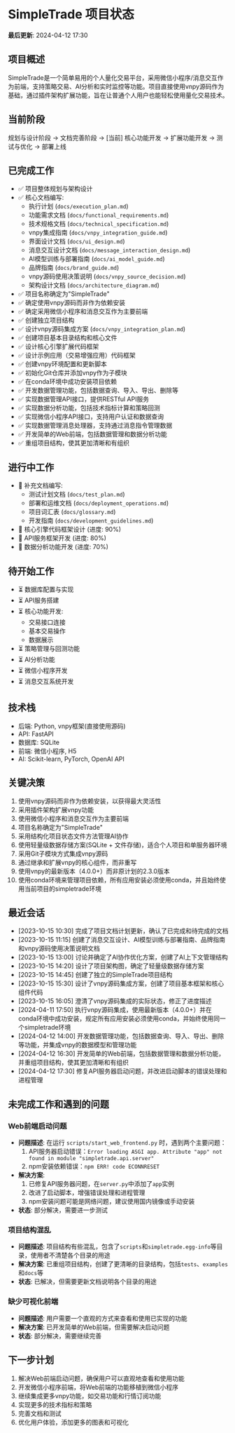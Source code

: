 # SimpleTrade 项目状态

**最后更新**: 2024-04-12 17:30

## 项目概述
SimpleTrade是一个简单易用的个人量化交易平台，采用微信小程序/消息交互作为前端，支持策略交易、AI分析和实时监控等功能。项目直接使用vnpy源码作为基础，通过插件架构扩展功能，旨在让普通个人用户也能轻松使用量化交易技术。

## 当前阶段
规划与设计阶段 -> 文档完善阶段 -> [当前] 核心功能开发 -> 扩展功能开发 -> 测试与优化 -> 部署上线

## 已完成工作
- ✅ 项目整体规划与架构设计
- ✅ 核心文档编写:
  - 执行计划 (`docs/execution_plan.md`)
  - 功能需求文档 (`docs/functional_requirements.md`)
  - 技术规格文档 (`docs/technical_specification.md`)
  - vnpy集成指南 (`docs/vnpy_integration_guide.md`)
  - 界面设计文档 (`docs/ui_design.md`)
  - 消息交互设计文档 (`docs/message_interaction_design.md`)
  - AI模型训练与部署指南 (`docs/ai_model_guide.md`)
  - 品牌指南 (`docs/brand_guide.md`)
  - vnpy源码使用决策说明 (`docs/vnpy_source_decision.md`)
  - 架构设计文档 (`docs/architecture_diagram.md`)
- ✅ 项目名称确定为"SimpleTrade"
- ✅ 确定使用vnpy源码而非作为依赖安装
- ✅ 确定采用微信小程序和消息交互作为主要前端
- ✅ 创建独立项目结构
- ✅ 设计vnpy源码集成方案 (`docs/vnpy_integration_plan.md`)
- ✅ 创建项目基本目录结构和核心文件
- ✅ 设计核心引擎扩展代码框架
- ✅ 设计示例应用（交易增强应用）代码框架
- ✅ 创建vnpy环境配置和更新脚本
- ✅ 初始化Git仓库并添加vnpy作为子模块
- ✅ 在conda环境中成功安装项目依赖
- ✅ 开发数据管理功能，包括数据查询、导入、导出、删除等
- ✅ 实现数据管理API接口，提供RESTful API服务
- ✅ 实现数据分析功能，包括技术指标计算和策略回测
- ✅ 实现微信小程序API接口，支持用户认证和数据查询
- ✅ 实现数据管理消息处理器，支持通过消息指令管理数据
- ✅ 开发简单的Web前端，包括数据管理和数据分析功能
- ✅ 重组项目结构，使其更加清晰和有组织

## 进行中工作
- 🔄 补充文档编写:
  - 测试计划文档 (`docs/test_plan.md`)
  - 部署和运维文档 (`docs/deployment_operations.md`)
  - 项目词汇表 (`docs/glossary.md`)
  - 开发指南 (`docs/development_guidelines.md`)
- 🔄 核心引擎代码框架设计 (进度: 90%)
- 🔄 API服务框架开发 (进度: 80%)
- 🔄 数据分析功能开发 (进度: 70%)

## 待开始工作
- ⏳ 数据库配置与实现
- ⏳ API服务搭建
- ⏳ 核心功能开发:
  - 交易接口连接
  - 基本交易操作
  - 数据展示
- ⏳ 策略管理与回测功能
- ⏳ AI分析功能
- ⏳ 微信小程序开发
- ⏳ 消息交互系统开发

## 技术栈
- 后端: Python, vnpy框架(直接使用源码)
- API: FastAPI
- 数据库: SQLite
- 前端: 微信小程序, H5
- AI: Scikit-learn, PyTorch, OpenAI API

## 关键决策
1. 使用vnpy源码而非作为依赖安装，以获得最大灵活性
2. 采用插件架构扩展vnpy功能
3. 使用微信小程序和消息交互作为主要前端
4. 项目名称确定为"SimpleTrade"
5. 采用结构化项目状态文件方法管理AI协作
6. 使用轻量级数据存储方案(SQLite + 文件存储)，适合个人项目和单服务器环境
7. 采用Git子模块方式集成vnpy源码
8. 通过继承和扩展vnpy的核心组件，而非重写
9. 使用vnpy的最新版本（4.0.0+）而非原计划的2.3.0版本
10. 使用conda环境来管理项目依赖，所有应用安装必须使用conda，并且始终使用当前项目的simpletrade环境

## 最近会话
- [2023-10-15 10:30] 完成了项目文档计划更新，确认了已完成和待完成的文档
- [2023-10-15 11:15] 创建了消息交互设计、AI模型训练与部署指南、品牌指南和vnpy源码使用决策说明文档
- [2023-10-15 13:00] 讨论并确定了AI协作优化方案，创建了AI上下文管理结构
- [2023-10-15 14:20] 设计了项目架构图，确定了轻量级数据存储方案
- [2023-10-15 14:45] 创建了独立的SimpleTrade项目结构
- [2023-10-15 15:30] 设计了vnpy源码集成方案，创建了项目基本框架和核心组件代码
- [2023-10-15 16:05] 澄清了vnpy源码集成的实际状态，修正了进度描述
- [2024-04-11 17:50] 执行vnpy源码集成，使用最新版本（4.0.0+）并在conda环境中成功安装，规定所有应用安装必须使用conda，并始终使用同一个simpletrade环境
- [2024-04-12 14:00] 开发数据管理功能，包括数据查询、导入、导出、删除等功能，并集成vnpy的数据模型和管理功能
- [2024-04-12 16:30] 开发简单的Web前端，包括数据管理和数据分析功能，并重组项目结构，使其更加清晰和有组织
- [2024-04-12 17:30] 修复API服务器启动问题，并改进启动脚本的错误处理和进程管理

## 未完成工作和遇到的问题

### Web前端启动问题
- **问题描述**: 在运行 `scripts/start_web_frontend.py` 时，遇到两个主要问题：
  1. API服务器启动错误：`Error loading ASGI app. Attribute "app" not found in module "simpletrade.api.server"`
  2. npm安装依赖错误：`npm ERR! code ECONNRESET`
- **解决方案**:
  1. 已修复API服务器问题，在`server.py`中添加了`app`实例
  2. 改进了启动脚本，增强错误处理和进程管理
  3. npm安装问题可能是网络问题，建议使用国内镜像或手动安装
- **状态**: 部分解决，需要进一步测试

### 项目结构混乱
- **问题描述**: 项目结构有些混乱，包含了`scripts`和`simpletrade.egg-info`等目录，使用者不清楚各个目录的用途
- **解决方案**: 已重组项目结构，创建了更清晰的目录结构，包括`tests`、`examples`和`docs`等
- **状态**: 已解决，但需要更新文档说明各个目录的用途

### 缺少可视化前端
- **问题描述**: 用户需要一个直观的方式来查看和使用已实现的功能
- **解决方案**: 已开发简单的Web前端，但需要解决启动问题
- **状态**: 部分解决，需要继续完善

## 下一步计划
1. 解决Web前端启动问题，确保用户可以直观地查看和使用功能
2. 开发微信小程序前端，将Web前端的功能移植到微信小程序
3. 继续集成更多vnpy功能，如交易功能和行情订阅功能
4. 实现更多的技术指标和策略
5. 完善文档和测试
6. 优化用户体验，添加更多的图表和可视化
